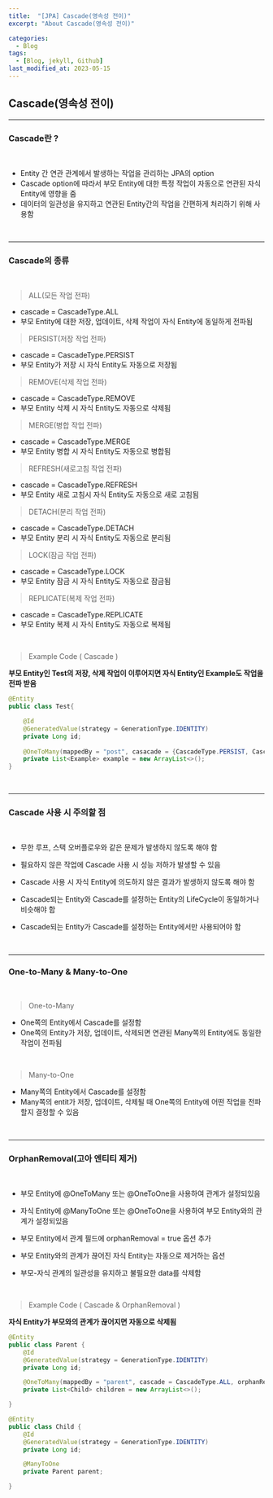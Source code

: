 ```yaml
---
title:  "[JPA] Cascade(영속성 전이)"
excerpt: "About Cascade(영속성 전이)"

categories:
  - Blog
tags:
  - [Blog, jekyll, Github]
last_modified_at: 2023-05-15
---
```



## Cascade(영속성 전이)

---
### Cascade란 ?

<br />

- Entity 간 연관 관계에서 발생하는 작업을 관리하는 JPA의 option
- Cascade option에 따라서 부모 Entity에 대한 특정 작업이 자동으로 연관된 자식 Entity에 영향을 줌
- 데이터의 일관성을 유지하고 연관된 Entity간의 작업을 간편하게 처리하기 위해 사용함

<br />

---
### Cascade의 종류

<br />

> ALL(모든 작업 전파)

- cascade = CascadeType.ALL
- 부모 Entity에 대한 저장, 업데이트, 삭제 작업이 자식 Entity에 동일하게 전파됨

> PERSIST(저장 작업 전파)

- cascade = CascadeType.PERSIST
- 부모 Entity가 저장 시  자식 Entity도 자동으로 저장됨

> REMOVE(삭제 작업 전파)

- cascade = CascadeType.REMOVE
- 부모 Entity 삭제 시 자식 Entity도 자동으로 삭제됨

> MERGE(병합 작업 전파)

- cascade = CascadeType.MERGE
- 부모 Entity 병합 시  자식 Entity도 자동으로 병합됨

> REFRESH(새로고침 작업 전파)

- cascade = CascadeType.REFRESH
- 부모 Entity 새로 고침시  자식 Entity도 자동으로 새로 고침됨

> DETACH(분리 작업 전파)

- cascade = CascadeType.DETACH
- 부모 Entity 분리 시  자식 Entity도 자동으로 분리됨

> LOCK(잠금 작업 전파)

- cascade = CascadeType.LOCK
- 부모 Entity 잠금 시  자식 Entity도 자동으로 잠금됨

> REPLICATE(복제 작업 전파)

- cascade = CascadeType.REPLICATE
- 부모 Entity 복제 시  자식 Entity도 자동으로 복제됨

<br />

> Example Code ( Cascade )

**부모 Entity인 Test의 저장, 삭제 작업이 이루어지면 자식 Entity인 Example도 작업을 전파 받음**
```java
@Entity
public class Test{

    @Id
    @GeneratedValue(strategy = GenerationType.IDENTITY)
    private Long id;
    
    @OneToMany(mappedBy = "post", casacade = {CascadeType.PERSIST, CascadeTpe.REMOVE})
    private List<Example> example = new ArrayList<>();
}
```

<br />

---
### Cascade 사용 시 주의할 점

<br />

- 무한 루프, 스택 오버플로우와 같은 문제가 발생하지 않도록 해야 함
- 필요하지 않은 작업에 Cascade 사용 시 성능 저하가 발생할 수 있음
- Cascade 사용 시 자식 Entity에 의도하지 않은 결과가 발생하지 않도록 해야 함

- Cascade되는 Entity와 Cascade를 설정하는 Entity의 LifeCycle이 동일하거나 비슷해야 함
- Cascade되는 Entity가 Cascade를 설정하는 Entity에서만 사용되어야 함

<br />

---
### One-to-Many & Many-to-One

<br />

> One-to-Many

- One쪽의 Entity에서 Cascade를 설정함
- One쪽의 Entity가 저장, 업데이트, 삭제되면 연관된 Many쪽의 Entity에도 동일한 작업이 전파됨

<br />

> Many-to-One

- Many쪽의 Entity에서 Cascade를 설정함
- Many쪽의 entit가 저장, 업데이트, 삭제될 때 One쪽의 Entity에 어떤 작업을 전파할지 결정할 수 있음 

<br />

---
### OrphanRemoval(고아 엔티티 제거)

<br />

- 부모 Entity에 @OneToMany 또는 @OneToOne을 사용하여 관계가 설정되있음
- 자식 Entity에 @ManyToOne 또는 @OneToOne을 사용하여 부모 Entity와의 관계가 설정되있음
- 부모 Entity에서 관계 필드에 orphanRemoval = true 옵션 추가

- 부모 Entity와의 관계가 끊어진 자식 Entity는 자동으로 제거하는 옵션
- 부모-자식 관계의 일관성을 유지하고 불필요한 data를 삭제함


<br />

> Example Code ( Cascade & OrphanRemoval )



**자식 Entity가 부모와의 관계가 끊어지면 자동으로 삭제됨**
```java
@Entity
public class Parent {
    @Id
    @GeneratedValue(strategy = GenerationType.IDENTITY)
    private Long id;

    @OneToMany(mappedBy = "parent", cascade = CascadeType.ALL, orphanRemoval = true)
    private List<Child> children = new ArrayList<>();

}

@Entity
public class Child {
    @Id
    @GeneratedValue(strategy = GenerationType.IDENTITY)
    private Long id;

    @ManyToOne
    private Parent parent;

}
```